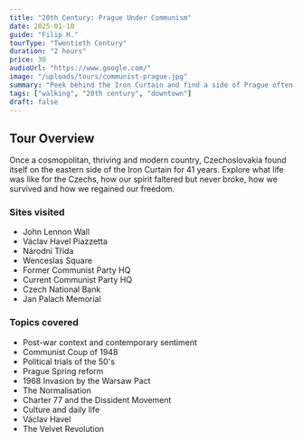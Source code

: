 ```yaml
---
title: "20th Century: Prague Under Communism"
date: 2025-01-10
guide: "Filip H."
tourType: "Twentieth Century"
duration: "2 hours"
price: 30
audioUrl: "https://www.google.com/"
image: "/uploads/tours/communist-prague.jpg"
summary: "Peek behind the Iron Curtain and find a side of Prague often overlooked"
tags: ["walking", "20th century", "downtown"]
draft: false
---
```


## Tour Overview

Once a cosmopolitan, thriving and modern country, Czechoslovakia found itself on the eastern side of the Iron Curtain for 41 years. Explore what life was like for the Czechs, how our spirit faltered but never broke, how we survived and how we regained our freedom.

### Sites visited
- John Lennon Wall
- Václav Havel Piazzetta
- Národní Třída
- Wenceslas Square
- Former Communist Party HQ
- Current Communist Party HQ
- Czech National Bank
- Jan Palach Memorial

### Topics covered
- Post-war context and contemporary sentiment
- Communist Coup of 1948
- Political trials of the 50's
- Prague Spring reform
- 1968 Invasion by the Warsaw Pact
- The Normalisation
- Charter 77 and the Dissident Movement
- Culture and daily life
- Václav Havel
- The Velvet Revolution
